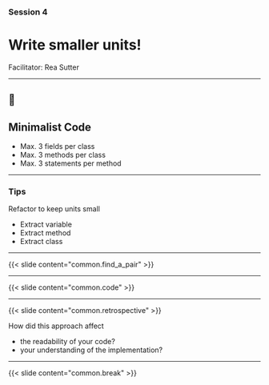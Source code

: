### Session 4

# Write smaller units!

Facilitator: Rea Sutter

---

## 🤏
## Minimalist Code

- Max. 3 fields per class
- Max. 3 methods per class
- Max. 3 statements per method

---

### Tips

Refactor to keep units small
- Extract variable
- Extract method
- Extract class

---

{{< slide content="common.find_a_pair" >}}

---

{{< slide content="common.code" >}}

---

{{< slide content="common.retrospective" >}}

How did this approach affect
- the readability of your code?
- your understanding of the implementation?

---

{{< slide content="common.break" >}}
